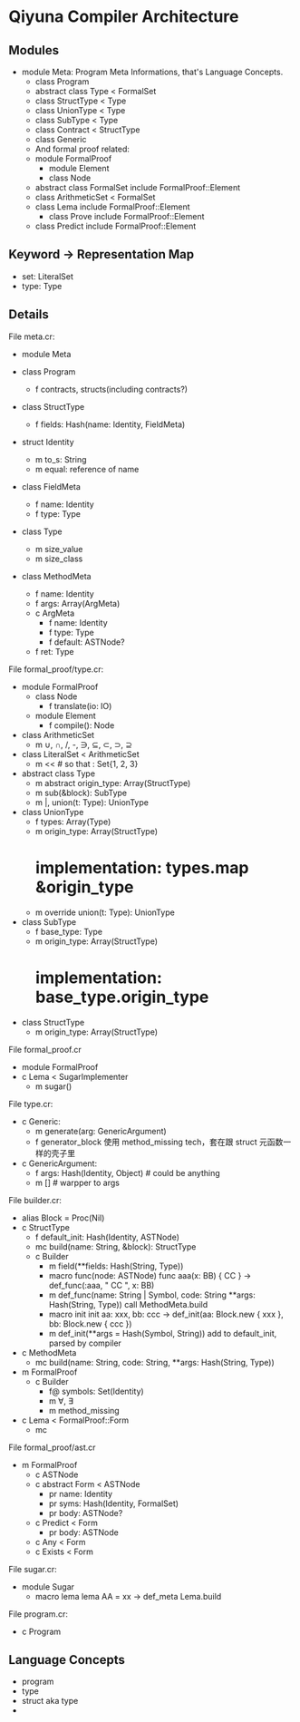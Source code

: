 # Qiyuna Compiler Architecture

## Modules

- module Meta: Program Meta Informations, that's Language Concepts.
    - class Program
    - abstract class Type < FormalSet
    - class StructType < Type
    - class UnionType < Type
    - class SubType < Type
    - class Contract < StructType
    - class Generic
    - And formal proof related:
    - module FormalProof
        - module Element
        - class Node
    - abstract class FormalSet
        include FormalProof::Element
    - class ArithmeticSet < FormalSet
    - class Lema
        include FormalProof::Element
        - class Prove
            include FormalProof::Element
    - class Predict
        include FormalProof::Element

## Keyword -> Representation Map

- set: LiteralSet
- type: Type

## Details

File meta.cr:

- module Meta

- class Program
    - f contracts, structs(including contracts?)
- class StructType
    - f fields: Hash(name: Identity, FieldMeta)
- struct Identity
    - m to_s: String
    - m equal: reference of name
- class FieldMeta
    - f name: Identity
    - f type: Type
- class Type
    - m size_value
    - m size_class
- class MethodMeta
    - f name: Identity
    - f args: Array(ArgMeta)
    - c ArgMeta
        - f name: Identity
        - f type: Type
        - f default: ASTNode?
    - f ret: Type

File formal_proof/type.cr:

- module FormalProof
    - class Node
        - f translate(io: IO)
    - module Element
        - f compile(): Node
- class ArithmeticSet
    - m ∪, ∩, /, -, ∋, ⊆, ⊂, ⊃, ⊇
- class LiteralSet < ArithmeticSet
    - m << # so that : Set{1, 2, 3}
- abstract class Type
    - m abstract origin_type: Array(StructType)
    - m sub(&block): SubType
    - m |, union(t: Type): UnionType
- class UnionType
    - f types: Array(Type)
    - m origin_type: Array(StructType)
        # implementation: types.map &origin_type
    - m override union(t: Type): UnionType
- class SubType
    - f base_type: Type
    - m origin_type: Array(StructType)
        # implementation: base_type.origin_type
- class StructType
    - m origin_type: Array(StructType)

File formal_proof.cr

- module FormalProof
- c Lema < SugarImplementer
    - m sugar()
    

File type.cr:

- c Generic:
    - m generate(arg: GenericArgument)
    - f generator_block
    使用 method_missing tech，套在跟 struct 元函数一样的壳子里
- c GenericArgument:
    - f args: Hash(Identity, Object) # could be anything
    - m [] # warpper to args

File builder.cr:

- alias Block = Proc(Nil)
- c StructType
    - f default_init: Hash(Identity, ASTNode)
    - mc build(name: String, &block): StructType
    - c Builder
        - m field(**fields: Hash(String, Type))
        - macro func(node: ASTNode)
            func aaa(x: BB) { CC } ->
            def_func(:aaa, " CC ", x: BB)
        - m def_func(name: String | Symbol, code: String 
            **args: Hash(String, Type))
            call MethodMeta.build
        - macro init
            init aa: xxx, bb: ccc ->
            def_init(aa: Block.new { xxx }, bb: Block.new { ccc })
        - m def_init(**args = Hash(Symbol, String))
            add to default_init, parsed by compiler
- c MethodMeta
    - mc build(name: String, code: String, \*\*args: Hash(String, Type))
- m FormalProof
    - c Builder
        - f@ symbols: Set(Identity)
        - m ∀, ∃
        - m method_missing
- c Lema < FormalProof::Form
    - mc 

File formal_proof/ast.cr

- m FormalProof
    - c ASTNode
    - c abstract Form < ASTNode
        - pr name: Identity
        - pr syms: Hash(Identity, FormalSet)
        - pr body: ASTNode?
    - c Predict < Form
        - pr body: ASTNode
    - c Any < Form
    - c Exists < Form
    

File sugar.cr:

- module Sugar
    - macro lema
        lema AA = xx ->
            def_meta Lema.build 

File program.cr:

- c Program

## Language Concepts

- program
- type
- struct aka type
- 

